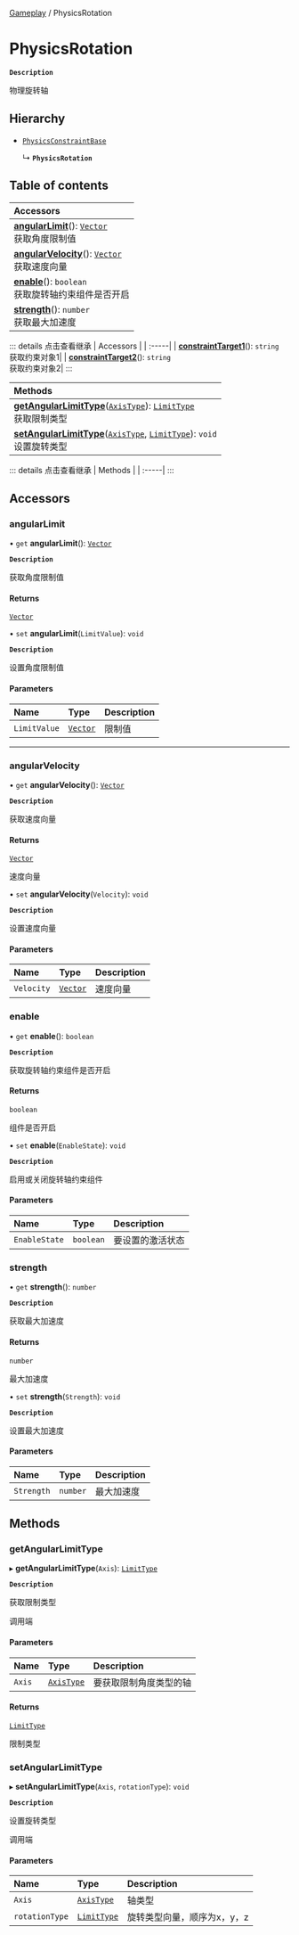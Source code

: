 [Gameplay](../modules/Gameplay.Gameplay.md) / PhysicsRotation

# PhysicsRotation <Badge type="tip" text="Class" /> 

**`Description`**

物理旋转轴

## Hierarchy

- [`PhysicsConstraintBase`](Gameplay.PhysicsConstraintBase.md)

  ↳ **`PhysicsRotation`**

## Table of contents

| Accessors |
| :-----|
| **[angularLimit](Gameplay.PhysicsRotation.md#angularlimit)**(): [`Vector`](Type.Vector.md) <br> 获取角度限制值|
| **[angularVelocity](Gameplay.PhysicsRotation.md#angularvelocity)**(): [`Vector`](Type.Vector.md) <br> 获取速度向量|
| **[enable](Gameplay.PhysicsRotation.md#enable)**(): `boolean` <br> 获取旋转轴约束组件是否开启|
| **[strength](Gameplay.PhysicsRotation.md#strength)**(): `number` <br> 获取最大加速度|


::: details 点击查看继承
| Accessors |
| :-----|
| **[constraintTarget1](Gameplay.PhysicsConstraintBase.md#constrainttarget1)**(): `string` <br> 获取约束对象1|
| **[constraintTarget2](Gameplay.PhysicsConstraintBase.md#constrainttarget2)**(): `string` <br> 获取约束对象2|
:::


| Methods |
| :-----|
| **[getAngularLimitType](Gameplay.PhysicsRotation.md#getangularlimittype)**([`AxisType`](../enums/Gameplay.AxisType.md)): [`LimitType`](../enums/Gameplay.LimitType.md) <br> 获取限制类型|
| **[setAngularLimitType](Gameplay.PhysicsRotation.md#setangularlimittype)**([`AxisType`](../enums/Gameplay.AxisType.md), [`LimitType`](../enums/Gameplay.LimitType.md)): `void` <br> 设置旋转类型|


::: details 点击查看继承
| Methods |
| :-----|
:::


## Accessors

### angularLimit  

• `get` **angularLimit**(): [`Vector`](Type.Vector.md)

**`Description`**

获取角度限制值

#### Returns

[`Vector`](Type.Vector.md)

• `set` **angularLimit**(`LimitValue`): `void`

**`Description`**

设置角度限制值

#### Parameters

| Name | Type | Description |
| :------ | :------ | :------ |
| `LimitValue` | [`Vector`](Type.Vector.md) | 限制值 |


___

### angularVelocity  

• `get` **angularVelocity**(): [`Vector`](Type.Vector.md)

**`Description`**

获取速度向量

#### Returns

[`Vector`](Type.Vector.md)

速度向量

• `set` **angularVelocity**(`Velocity`): `void`

**`Description`**

设置速度向量

#### Parameters

| Name | Type | Description |
| :------ | :------ | :------ |
| `Velocity` | [`Vector`](Type.Vector.md) | 速度向量 |



### enable  

• `get` **enable**(): `boolean`

**`Description`**

获取旋转轴约束组件是否开启

#### Returns

`boolean`

组件是否开启

• `set` **enable**(`EnableState`): `void`

**`Description`**

启用或关闭旋转轴约束组件

#### Parameters

| Name | Type | Description |
| :------ | :------ | :------ |
| `EnableState` | `boolean` | 要设置的激活状态 |



### strength  

• `get` **strength**(): `number`

**`Description`**

获取最大加速度

#### Returns

`number`

最大加速度

• `set` **strength**(`Strength`): `void`

**`Description`**

设置最大加速度

#### Parameters

| Name | Type | Description |
| :------ | :------ | :------ |
| `Strength` | `number` | 最大加速度 |



## Methods

### getAngularLimitType  

▸ **getAngularLimitType**(`Axis`): [`LimitType`](../enums/Gameplay.LimitType.md) <Badge type="tip" text="other" />

**`Description`**

获取限制类型

调用端

#### Parameters

| Name | Type | Description |
| :------ | :------ | :------ |
| `Axis` | [`AxisType`](../enums/Gameplay.AxisType.md) | 要获取限制角度类型的轴 |

#### Returns

[`LimitType`](../enums/Gameplay.LimitType.md)

限制类型


### setAngularLimitType  

▸ **setAngularLimitType**(`Axis`, `rotationType`): `void` <Badge type="tip" text="other" />

**`Description`**

设置旋转类型

调用端

#### Parameters

| Name | Type | Description |
| :------ | :------ | :------ |
| `Axis` | [`AxisType`](../enums/Gameplay.AxisType.md) | 轴类型 |
| `rotationType` | [`LimitType`](../enums/Gameplay.LimitType.md) | 旋转类型向量，顺序为x，y，z |

